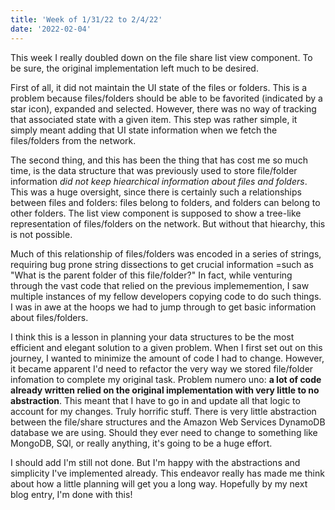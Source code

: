 ```yaml
---
title: 'Week of 1/31/22 to 2/4/22'
date: '2022-02-04'
---
```


This week I really doubled down on the file share list view component. To be sure, the original implementation left much to be desired. 

First of all, it did not maintain the UI state of the files or folders. This is a problem because files/folders should be able to be favorited (indicated by a star icon), expanded and selected. However, there was no way of tracking that associated state with a given item. This step was rather simple, it simply meant adding that UI state information when we fetch the files/folders from the network. 

The second thing, and this has been the thing that has cost me so much time, is the data structure that was previously used to store file/folder information *did not keep hiearchical information about files and folders*. This was a huge oversight, since there is certainly such a relationships between files and folders: files belong to folders, and folders can belong to other folders. The list view component is supposed to show a tree-like representation of files/folders on the network. But without that hiearchy, this is not possible. 

Much of this relationship of files/folders was encoded in a series of strings, requiring bug prone string dissections to get crucial information =such as "What is the parent folder of this file/folder?" In fact, while venturing through the vast code that relied on the previous implememention, I saw multiple instances of my fellow developers copying code to do such things. I was in awe at the hoops we had to jump through to get basic information about files/folders.

I think this is a lesson in planning your data structures to be the most efficient and elegant solution to a given problem. When I first set out on this journey, I wanted to minimize the amount of code I had to change. However, it became apparent I'd need to refactor the very way we stored file/folder infomation to complete my original task. Problem numero uno: **a lot of code already written relied on the original implementation with very little to no abstraction**. This meant that I have to go in and update all that logic to account for my changes. Truly horrific stuff. There is very little abstraction between the file/share structures and the Amazon Web Services DynamoDB database we are using. Should they ever need to change to something like MongoDB, SQl, or really anything, it's going to be a huge effort. 

I should add I'm still not done. But I'm happy with the abstractions and simplicity I've implemented already. This endeavor really has made me think about how a little planning will get you a long way. Hopefully by my next blog entry, I'm done with this!